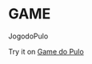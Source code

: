 # GAME
 JogodoPulo
 
 Try it on <a href = "https://ivanpereiracp.github.io/GAMEPULO/">Game do Pulo</a>
